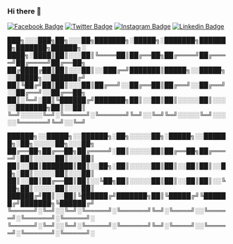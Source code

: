 ### Hi there 👋



[![Facebook Badge](https://img.shields.io/badge/-Facebook-3b5998?style=quare&labelColor=3b5998&logo=Facebook&logoColor=white&link=link)](https://www.facebook.com/mzffrcom) 
[![Twitter Badge](https://img.shields.io/badge/-Twitter-1DA1F2?style=flat-quare&labelColor=1DA1F2&logo=Twitter&logoColor=white&link=link)](https://www.twitter.com/mzffrcom) 
[![Instagram Badge](https://img.shields.io/badge/-Instagram-F56040?style=flat-quare&labelColor=F56040&logo=Instagram&logoColor=white&link=link)](https://www.instagram.com/mzffr67) 
[![Linkedin Badge](https://img.shields.io/badge/-Linkedin-2867B2?style=flat-quare&labelColor=2867B2&logo=Linkedin&logoColor=white&link=link)](https://www.linkedin.com/in/mzffrcom)


                                                                                                                                               

███╗░░░███╗██╗░░░██╗███████╗░█████╗░███████╗███████╗███████╗██████╗░
████╗░████║██║░░░██║╚════██║██╔══██╗██╔════╝██╔════╝██╔════╝██╔══██╗
██╔████╔██║██║░░░██║░░███╔═╝███████║█████╗░░█████╗░░█████╗░░██████╔╝
██║╚██╔╝██║██║░░░██║██╔══╝░░██╔══██║██╔══╝░░██╔══╝░░██╔══╝░░██╔══██╗
██║░╚═╝░██║╚██████╔╝███████╗██║░░██║██║░░░░░██║░░░░░███████╗██║░░██║
╚═╝░░░░░╚═╝░╚═════╝░╚══════╝╚═╝░░╚═╝╚═╝░░░░░╚═╝░░░░░╚══════╝╚═╝░░╚═╝

██████╗░░█████╗░░██████╗░██╗░░░░░██╗░█████╗░░██████╗░██╗░░░░░██╗░░░██╗
██╔══██╗██╔══██╗██╔════╝░██║░░░░░██║██╔══██╗██╔════╝░██║░░░░░██║░░░██║
██║░░██║███████║██║░░██╗░██║░░░░░██║██║░░██║██║░░██╗░██║░░░░░██║░░░██║
██║░░██║██╔══██║██║░░╚██╗██║░░░░░██║██║░░██║██║░░╚██╗██║░░░░░██║░░░██║
██████╔╝██║░░██║╚██████╔╝███████╗██║╚█████╔╝╚██████╔╝███████╗╚██████╔╝
╚═════╝░╚═╝░░╚═╝░╚═════╝░╚══════╝╚═╝░╚════╝░░╚═════╝░╚══════╝░╚═════╝░
╚═════╝░╚═╝░░╚═╝░╚═════╝░╚══════╝╚═╝░╚════╝░░╚═════╝░╚══════╝░╚═════╝░
                                                                                        

                                                                                                                                               


<!--
**mzffr67/mzffr67** is a ✨ _special_ ✨ repository because its `README.md` (this file) appears on your GitHub profile.

Here are some ideas to get you started:

- 🔭 I’m currently working on ...
- 🌱 I’m currently learning ...
- 👯 I’m looking to collaborate on ...
- 🤔 I’m looking for help with ...
- 💬 Ask me about ...
- 📫 How to reach me: ...
- 😄 Pronouns: ...
- ⚡ Fun fact: ...
-->
